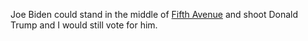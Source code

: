 Joe Biden could stand in the middle of <a href="https://en.wikipedia.org/wiki/Fifth_Avenue">Fifth Avenue</a> and shoot Donald Trump and I would still vote for him.
